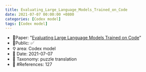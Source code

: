 ```yaml
---
title: Evaluating_Large_Language_Models_Trained_on_Code
date: 2021-07-07 00:00:00 +0800
categories: [Codex model]
tags: [Codex model]
---
```


- 📙Paper: "[Evaluating Large Language Models Trained on Code](https://www.semanticscholar.org/paper/Evaluating-Large-Language-Models-Trained-on-Code-Chen-Tworek/acbdbf49f9bc3f151b93d9ca9a06009f4f6eb269)"
- 🔑Public: ✅
- ⚲ area: Codex model
- 📅 Date: 2021-07-07
- 🔎 Taxonomy: puzzle translation
- 📝 #References: 127
